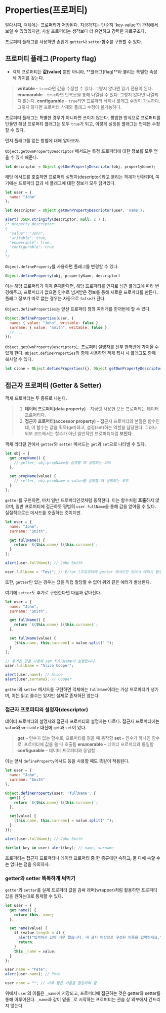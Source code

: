 # Properties(프로퍼티)

알다시피, 객체에는 프로퍼티가 저장된다. 지금까지는 단순히 'key-value'의 관점에서 보일 수 있었겠지만, 사실 프로퍼티는 생각보다 더 유연하고 강력한 자료구조다.

프로퍼티 플래그를 사용하면 손쉽게 `getter`나 `setter`함수를 구현할 수 있다.

## 프로퍼티 플래그 (Property flag)

- 객체 프로퍼티는 **값(value)** 뿐만 아니라, **플래그(flag)**라 불리는 특별한 속성 세 가지를 갖는다.

> **writable** - `true`라면 값을 수정할 수 있다. 그렇지 않다면 읽기 전용이 된다.
> **enumarable** - `true`라면 반복문을 통해 나열될 수 있다. 그렇지 않다면 나열되지 않는다.
> **configurable** - `true`라면 프로퍼티 삭제나 플래그 수정이 가능하다. 그렇지 않다면 프로퍼티 삭제와 플래그 수정이 불가능하다.

프로퍼티 플래그는 특별한 경우가 아니라면 쓰이지 않는다. 평범한 방식으로 프로퍼티를 만들면 해당 프로퍼티 플래그는 모두 `true`가 되고, 이렇게 설정된 플래그는 언제든 수정할 수 있다.


먼저 플래그를 얻는 방법에 대해 알아보자.

`Object.getOwnPropertyDescriptor` 메서드는 특정 프로퍼티에 대한 정보를 모두 얻을 수 있게 해준다.

```js
let descriptor = Object.getOwnPropertyDescriptor(obj, propertyName);
```

해당 메서드를 호출하면 프로퍼티 설명자(descriptor)라고 불리는 객체가 반환되며, 여기에는 프로퍼티 값과 세 플래그에 대한 정보가 모두 담겨있다.

```js
let user = {
  name: "John"
};

let descriptor = Object.getOwnPropertyDescriptor(user, 'name');

alert( JSON.stringify(descriptor, null, 2 ) );
/* property descriptor:
{
  "value": "John",
  "writable": true,
  "enumerable": true,
  "configurable": true
}
*/
```

`Object.defineProperty`를 사용하면 플래그를 변경할 수 있다.

```js
Object.defineProperty(obj, propertyName, descriptor)
```

이는 해당 프로퍼티가 이미 존재한다면, 해당 프로퍼티를 인자로 넘긴 플래그에 따라 변경해주고, 프로퍼티가 없으면 인수로 넘겨받은 정보를 통해 새로운 프로퍼티를 만든다. 플래그 정보가 따로 없는 경우는 자동으로 `false`가 된다.

`Object.defineProperties`는 앞선 프로퍼티 정의 여러개를 한꺼번에 할 수 있다.

```js
Object.defineProperties(user, {
  name: { value: "John", writable: false },
  surname: { value: "Smith", writable: false },
  // ...
});
```

`Object.getOwnPropertyDescriptors`는 프로퍼티 설명자를 전부 한꺼번에 가져올 수 있게 한다. `Object.defineProperties`와 함께 사용하면 객체 복사 시 플래그도 함께 복사할 수 있다.

```js
let clone = Object.defineProperties({}, Object.getOwnPropertyDescriptors(obj));
```

## 접근자 프로퍼티 (Getter & Setter)

객체 프로퍼티는 두 종류로 나뉜다.

> 1. **데이터 프로퍼티(data property)** - 지금껏 사용한 모든 프로퍼티는 데이터 프로퍼티다.
> 2. **접근자 프로퍼티(accessor property)** - 접근자 프로퍼티의 본질은 함수인데, 이 함수는 값을 획득(get)하고, 설정(set)하는 역할을 담당한다. 그러나 외부 코드에서는 함수가 아닌 일반적인 프로퍼티처럼 **보인다**.

객체 리터럴 안에서 `getter`와 `setter` 메서드는 `get`과 `set`으로 나타낼 수 있다.

```js
let obj = {
  get propName() {
    // getter, obj.propName을 실행할 때 실행되는 코드
  },

  set propName(value) {
    // setter, obj.propName = value를 실행할 때 실행되는 코드
  }
};
```

`getter`를 구현하면, 마치 일반 프로퍼티인것처럼 동작한다. 이는 함수처럼 **호출**하지 않으며, 일반 프로퍼티에 접근하듯 평범히 `user.fullName`을 통해 값을 얻어올 수 있다. 실질적으로는 메서드를 호출하는 것이지만.

```js
let user = {
  name: "John",
  surname: "Smith",

  get fullName() {
    return `${this.name} ${this.surname}`;
  }
};

alert(user.fullName); // John Smith

user.fullName = "Test"; // Error (프로퍼티에 getter 메서드만 있어서 에러가 발생합니다.)
```

또한, `getter`만 있는 경우는 값을 직접 할당할 수 없어 위와 같은 에러가 발생한다.

여기에 `setter`도 추가로 구현한다면 다음과 같아진다.

```js
let user = {
  name: "John",
  surname: "Smith",

  get fullName() {
    return `${this.name} ${this.surname}`;
  },

  set fullName(value) {
    [this.name, this.surname] = value.split(" ");
  }
};

// 주어진 값을 사용해 set fullName이 실행됩니다.
user.fullName = "Alice Cooper";

alert(user.name); // Alice
alert(user.surname); // Cooper
```

`getter`와 `setter` 메서드를 구현하면 객체에는 `fullName`이라는 가상 프로피터가 생기며, 이는 읽고 쓸수는 있지만 실제로 존재하진 않는다.

### 접근자 프로퍼티의 설명자(descriptor)

데이터 프로퍼티의 설명자와 접근자 프로퍼티의 설명자는 다르다.
접근자 프로퍼티에는 `value`와 `writable` 대신에 `get`과 `set`이 있다.

> **get** – 인수가 없는 함수로, 프로퍼티를 읽을 때 동작함
> **set** – 인수가 하나인 함수로, 프로퍼티에 값을 쓸 때 호출됨
> **enumerable** – 데이터 프로퍼티와 동일함
> **configurable** – 데이터 프로퍼티와 동일함

이는 앞서 `defineProperty`메서드 등을 사용할 때도 똑같이 적용된다.

```js
let user = {
  name: "John",
  surname: "Smith"
};

Object.defineProperty(user, 'fullName', {
  get() {
    return `${this.name} ${this.surname}`;
  },

  set(value) {
    [this.name, this.surname] = value.split(" ");
  }
});

alert(user.fullName); // John Smith

for(let key in user) alert(key); // name, surname
```

프로퍼티는 접근자 프로퍼티나 데이터 프로퍼티 중 한 종류에만 속하고, 둘 다에 속할 수는 없다는 점을 유의하자.

### getter와 setter 똑똑하게 써먹기

`getter`와 `setter`를 실제 프로퍼티 값을 감싸 래퍼(wrapper)처럼 활용하면 프로퍼티값을 원하는대로 통제할 수 있다.

```js
let user = {
  get name() {
    return this._name;
  },

  set name(value) {
    if (value.length < 4) {
      alert("입력하신 값이 너무 짧습니다. 네 글자 이상으로 구성된 이름을 입력하세요.");
      return;
    }
    this._name = value;
  }
};

user.name = "Pete";
alert(user.name); // Pete

user.name = ""; // 너무 짧은 이름을 할당하려 함
```

위에서 `user`의 이름은 `_name`에 저장되고, 프로퍼티에 접근하는 것은 getter와 setter를 통해 이루어진다. `_name`과 같이 밑줄 `_`로 시작하는 프로퍼티는 관습 상 외부에서 건드리지 않는다.
